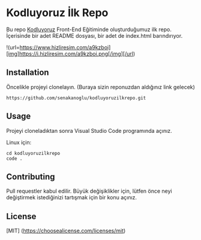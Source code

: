 # Kodluyoruz İlk Repo
Bu repo [Kodluyoruz](https://www.kodluyoruz.org) Front-End Eğitiminde oluşturduğumuz ilk repo. İçerisinde bir adet README dosyası, bir adet de index.html barındırıyor.

!(url=https://www.hizliresim.com/a9kzboi][img]https://i.hizliresim.com/a9kzboi.png[/img][/url)

## Installation
Öncelikle projeyi clonelayın. (Buraya sizin reponuzdan aldığınız link gelecek)

`https://github.com/senakanoglu/kodluyoruzilkrepo.git`

## Usage

Projeyi cloneladıktan sonra Visual Studio Code programında açınız.

Linux için:
```
cd kodluyoruzilkrepo
code .
```
## Contributing

Pull requestler kabul edilir. Büyük değişiklikler için, lütfen önce neyi değiştirmek istediğinizi tartışmak için bir konu açınız.

## License

[MIT] (https://choosealicense.com/licenses/mit)

